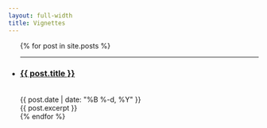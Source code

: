 ```yaml
---
layout: full-width
title: Vignettes
---
```


  <ul class="content-listing ">
    {% for post in site.posts %}      
        <li class="listing">
          <hr class="slender">
          <a href="{{ post.url | prepend: site.baseurl }}"><h3 class="contrast">{{ post.title }}</h3></a>
          <br><span class="smaller">{{ post.date | date: "%B %-d, %Y" }}</span>  <br/>
          <div>{{ post.excerpt }}</div> 
        </li>
    {% endfor %}
  </ul>

